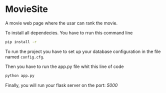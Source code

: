 # MovieSite
A movie web page where the usar can rank the movie.

To install all dependecies. You have to rrun this command line
```sh
pip install -r
```

To run the project you have to set up your database configuration in the file named `config.cfg`.

Then you have to run the app.py file whit this line of code
```sh
python app.py
```

Finally, you will run your flask server on the port: *5000*

